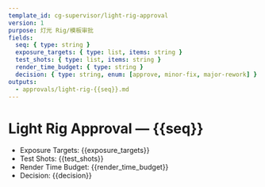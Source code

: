 ```yaml
---
template_id: cg-supervisor/light-rig-approval
version: 1
purpose: 灯光 Rig/模板审批
fields:
  seq: { type: string }
  exposure_targets: { type: list, items: string }
  test_shots: { type: list, items: string }
  render_time_budget: { type: string }
  decision: { type: string, enum: [approve, minor-fix, major-rework] }
outputs:
  - approvals/light-rig-{{seq}}.md
---
```


# Light Rig Approval — {{seq}}

- Exposure Targets: {{exposure_targets}}
- Test Shots: {{test_shots}}
- Render Time Budget: {{render_time_budget}}
- Decision: {{decision}}
